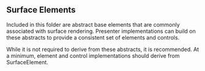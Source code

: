## Surface Elements ##
Included in this folder are abstract base elements that are commonly associated
with surface rendering.  Presenter implementations can build on these abstracts
to provide a consistent set of elements and controls.

While it is not required to derive from these abstracts, it is recommended.  At
a minimum, element and control implementations should derive from 
SurfaceElement.